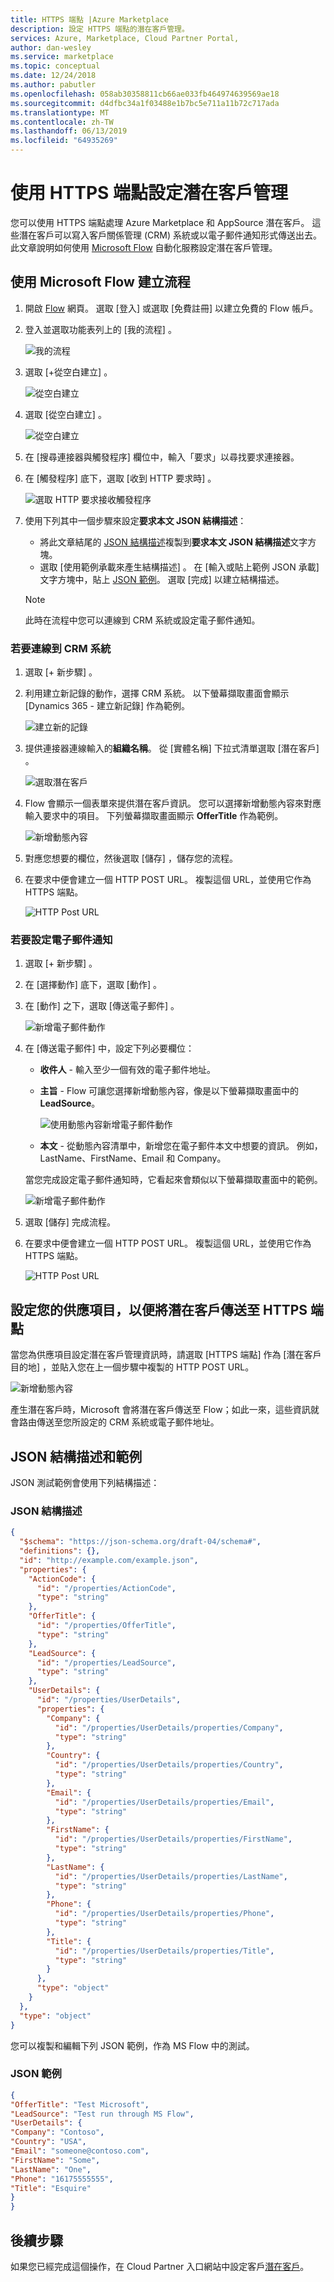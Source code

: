 ```yaml
---
title: HTTPS 端點 |Azure Marketplace
description: 設定 HTTPS 端點的潛在客戶管理。
services: Azure, Marketplace, Cloud Partner Portal,
author: dan-wesley
ms.service: marketplace
ms.topic: conceptual
ms.date: 12/24/2018
ms.author: pabutler
ms.openlocfilehash: 058ab30358811cb66ae033fb464974639569ae18
ms.sourcegitcommit: d4dfbc34a1f03488e1b7bc5e711a11b72c717ada
ms.translationtype: MT
ms.contentlocale: zh-TW
ms.lasthandoff: 06/13/2019
ms.locfileid: "64935269"
---
```

# <a name="configure-lead-management-using-an-https-endpoint"></a>使用 HTTPS 端點設定潛在客戶管理

您可以使用 HTTPS 端點處理 Azure Marketplace 和 AppSource 潛在客戶。 這些潛在客戶可以寫入客戶關係管理 (CRM) 系統或以電子郵件通知形式傳送出去。 此文章說明如何使用 [Microsoft Flow](https://powerapps.microsoft.com/automate-processes/) 自動化服務設定潛在客戶管理。

## <a name="create-a-flow-using-microsoft-flow"></a>使用 Microsoft Flow 建立流程

1. 開啟 [Flow](https://flow.microsoft.com/) 網頁。 選取 [登入]  或選取 [免費註冊]  以建立免費的 Flow 帳戶。

2. 登入並選取功能表列上的 [我的流程]  。

    ![我的流程](./media/cloud-partner-portal-lead-management-instructions-https/https-myflows.png)

3. 選取 [+從空白建立]  。

    ![從空白建立](./media/cloud-partner-portal-lead-management-instructions-https/https-myflows-create-fromblank.png)

4. 選取 [從空白建立]  。

    ![從空白建立](./media/cloud-partner-portal-lead-management-instructions-https/https-myflows-create-fromblank2.png)

5. 在 [搜尋連接器與觸發程序]  欄位中，輸入「要求」以尋找要求連接器。
6. 在 [觸發程序]  底下，選取 [收到 HTTP 要求時]  。 

    ![選取 HTTP 要求接收觸發程序](./media/cloud-partner-portal-lead-management-instructions-https/https-myflows-pick-request-trigger.png)

7. 使用下列其中一個步驟來設定**要求本文 JSON 結構描述**：

   - 將此文章結尾的 [JSON 結構描述](#json-schema)複製到**要求本文 JSON 結構描述**文字方塊。
   - 選取 [使用範例承載來產生結構描述]  。 在 [輸入或貼上範例 JSON 承載]  文字方塊中，貼上 [JSON 範例](#json-example)。 選取 [完成]  以建立結構描述。

   >[!Note]
   >此時在流程中您可以連線到 CRM 系統或設定電子郵件通知。

### <a name="to-connect-to-a-crm-system"></a>若要連線到 CRM 系統

1. 選取 [+ 新步驟]  。
2. 利用建立新記錄的動作，選擇 CRM 系統。 以下螢幕擷取畫面會顯示 [Dynamics 365 - 建立新記錄]  作為範例。

    ![建立新的記錄](./media/cloud-partner-portal-lead-management-instructions-https/https-image009.png)

3. 提供連接器連線輸入的**組織名稱**。 從 [實體名稱]  下拉式清單選取 [潛在客戶]  。

    ![選取潛在客戶](./media/cloud-partner-portal-lead-management-instructions-https/https-image011.png)

4. Flow 會顯示一個表單來提供潛在客戶資訊。 您可以選擇新增動態內容來對應輸入要求中的項目。 下列螢幕擷取畫面顯示 **OfferTitle** 作為範例。

    ![新增動態內容](./media/cloud-partner-portal-lead-management-instructions-https/https-image013.png)

5. 對應您想要的欄位，然後選取 [儲存]  ，儲存您的流程。

6. 在要求中便會建立一個 HTTP POST URL。 複製這個 URL，並使用它作為 HTTPS 端點。

    ![HTTP Post URL](./media/cloud-partner-portal-lead-management-instructions-https/https-myflows-get-post-url.png)

### <a name="to-set-up-email-notification"></a>若要設定電子郵件通知

1. 選取 [+ 新步驟]  。
2. 在 [選擇動作]  底下，選取 [動作]  。
3. 在 [動作]  之下，選取 [傳送電子郵件]  。

    ![新增電子郵件動作](./media/cloud-partner-portal-lead-management-instructions-https/https-myflows-add-email-action.png)

4. 在 [傳送電子郵件]  中，設定下列必要欄位：

   - **收件人** - 輸入至少一個有效的電子郵件地址。
   - **主旨** - Flow 可讓您選擇新增動態內容，像是以下螢幕擷取畫面中的 **LeadSource**。

     ![使用動態內容新增電子郵件動作](./media/cloud-partner-portal-lead-management-instructions-https/https-myflows-configure-email-dynamic-content.png)

   - **本文** - 從動態內容清單中，新增您在電子郵件本文中想要的資訊。 例如，LastName、FirstName、Email 和 Company。

   當您完成設定電子郵件通知時，它看起來會類似以下螢幕擷取畫面中的範例。

   ![新增電子郵件動作](./media/cloud-partner-portal-lead-management-instructions-https/https-myflows-configure-email-action.png)

5. 選取 [儲存]  完成流程。
6. 在要求中便會建立一個 HTTP POST URL。 複製這個 URL，並使用它作為 HTTPS 端點。

    ![HTTP Post URL](./media/cloud-partner-portal-lead-management-instructions-https/https-myflows-get-post-url.png)

## <a name="configure-your-offer-to-send-leads-to-the-https-endpoint"></a>設定您的供應項目，以便將潛在客戶傳送至 HTTPS 端點

當您為供應項目設定潛在客戶管理資訊時，請選取 [HTTPS 端點]  作為 [潛在客戶目的地]  ，並貼入您在上一個步驟中複製的 HTTP POST URL。  

![新增動態內容](./media/cloud-partner-portal-lead-management-instructions-https/https-image017.png)

產生潛在客戶時，Microsoft 會將潛在客戶傳送至 Flow；如此一來，這些資訊就會路由傳送至您所設定的 CRM 系統或電子郵件地址。

## <a name="json-schema-and-example"></a>JSON 結構描述和範例

JSON 測試範例會使用下列結構描述：

### <a name="json-schema"></a>JSON 結構描述

``` json
{
  "$schema": "https://json-schema.org/draft-04/schema#",
  "definitions": {},
  "id": "http://example.com/example.json",
  "properties": {
    "ActionCode": {
      "id": "/properties/ActionCode",
      "type": "string"
    },
    "OfferTitle": {
      "id": "/properties/OfferTitle",
      "type": "string"
    },
    "LeadSource": {
      "id": "/properties/LeadSource",
      "type": "string"
    },
    "UserDetails": {
      "id": "/properties/UserDetails",
      "properties": {
        "Company": {
          "id": "/properties/UserDetails/properties/Company",
          "type": "string"
        },
        "Country": {
          "id": "/properties/UserDetails/properties/Country",
          "type": "string"
        },
        "Email": {
          "id": "/properties/UserDetails/properties/Email",
          "type": "string"
        },
        "FirstName": {
          "id": "/properties/UserDetails/properties/FirstName",
          "type": "string"
        },
        "LastName": {
          "id": "/properties/UserDetails/properties/LastName",
          "type": "string"
        },
        "Phone": {
          "id": "/properties/UserDetails/properties/Phone",
          "type": "string"
        },
        "Title": {
          "id": "/properties/UserDetails/properties/Title",
          "type": "string"
        }
      },
      "type": "object"
    }
  },
  "type": "object"
}
```

您可以複製和編輯下列 JSON 範例，作為 MS Flow 中的測試。

### <a name="json-example"></a>JSON 範例

```json
{
"OfferTitle": "Test Microsoft",
"LeadSource": "Test run through MS Flow",
"UserDetails": {
"Company": "Contoso",
"Country": "USA",
"Email": "someone@contoso.com",
"FirstName": "Some",
"LastName": "One",
"Phone": "16175555555",
"Title": "Esquire"
}
}
```

## <a name="next-steps"></a>後續步驟

如果您已經完成這個操作，在 Cloud Partner 入口網站中設定客戶[潛在客戶](https://docs.microsoft.com/azure/marketplace/cloud-partner-portal-orig/cloud-partner-portal-get-customer-leads)。
